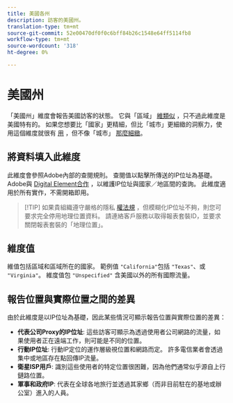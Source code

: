 ```yaml
---
title: 美國各州
description: 訪客的美國州。
translation-type: tm+mt
source-git-commit: 52e00470df0f0c6bff84b26c1548e64ff5114fb8
workflow-type: tm+mt
source-wordcount: '318'
ht-degree: 0%

---
```



# 美國州

「美國州」維度會報告美國訪客的狀態。 它與「區域」 [維類似](regions.md) ，只不過此維度是美國特有的。 如果您想要比「國家」更精細，但比「城市」更細緻的洞察力，使用這個維度就很有 [用](countries.md) ，但不像「城市」 [那麼細緻](cities.md)。

## 將資料填入此維度

此維度會參照Adobe內部的查閱規則。 查閱值以點擊所傳送的IP位址為基礎。 Adobe與 [Digital Element合作](https://www.digitalelement.com/) ，以維護IP位址與國家／地區間的查詢。 此維度適用於所有實作，不需開箱即用。

> [!TIP] 如果貴組織遵守嚴格的隱私 [權法規](/help/admin/admin/general-acct-settings-admin.md) ，但模糊化IP位址不夠，則您可要求完全停用地理位置資料。 請連絡客戶服務以取得報表套裝ID，並要求關閉報表套裝的「地理位置」。

## 維度值

維值包括區域和區域所在的國家。 範例值 `"California"`包括 `"Texas"`、或 `"Virginia"`。 維度值包 `"Unspecified"` 含美國以外的所有國際流量。

## 報告位置與實際位置之間的差異

由於此維度是以IP位址為基礎，因此某些情況可顯示報告位置與實際位置的差異：

* **代表公司Proxy的IP位址**: 這些訪客可顯示為透過使用者公司網路的流量，如果使用者正在遠端工作，則可能是不同的位置。
* **行動IP位址**: 行動IP定位的運作層級視位置和網路而定。 許多電信業者會透過集中或地區存在點回傳IP流量。
* **衛星ISP用戶**: 識別這些使用者的特定位置很困難，因為他們通常似乎源自上行鏈路位置。
* **軍事和政府IP**: 代表在全球各地旅行並透過其家鄉（而非目前駐在的基地或辦公室）進入的人員。
